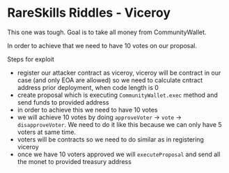 # RareSkills Riddles - Viceroy

This one was tough. 
Goal is to take all money from CommunityWallet. 

In order to achieve that we need to have 10 votes on our proposal. 

Steps for exploit

- register our attacker contract as viceroy, viceroy will be contract in our case (and only EOA are allowed) so we need to calculate cntract address prior deployment, when code length is 0
- create proposal which is executing `CommunityWallet.exec` method and send funds to provided address
- in order to achieve this we need to have 10 votes 
- we will achieve 10 votes by doing `approveVoter` -> `vote` -> `disapproveVoter`. We need to do it like this because we can only have 5 voters at same time. 
- voters will be contracts so we need to do similar as in registering viceroy
- once we have 10 voters approved we will `executeProposal` and send all the monet to provided treasury address
